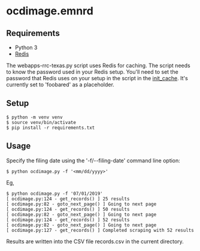 # ocdimage.emnrd

## Requirements

- Python 3
- [Redis](https://redis.io/download)

The webapps-rrc-texas.py script uses Redis for caching. The script needs to know the password used in your Redis setup. You'll
need to set the password that Redis uses on your setup in the script in the [init_cache](https://github.com/thayton/ocdimage.emnrd/blob/83b7f8dcdee386d963141bf8c81122655fbf158c/webapps-rrc-texas.py#L68). It's currently set to 'foobared' as a placeholder.

## Setup

    $ python -m venv venv
    $ source venv/bin/activate
    $ pip install -r requirements.txt

## Usage

Specify the filing date using the '-f/--filing-date' command line option:

    $ python ocdimage.py -f '<mm/dd/yyyy>'

Eg,

    $ python ocdimage.py -f '07/01/2019'
    [ ocdimage.py:124 - get_records() ] 25 results
    [ ocdimage.py:82 - goto_next_page() ] Going to next page
    [ ocdimage.py:124 - get_records() ] 50 results
    [ ocdimage.py:82 - goto_next_page() ] Going to next page
    [ ocdimage.py:124 - get_records() ] 52 results
    [ ocdimage.py:82 - goto_next_page() ] Going to next page
    [ ocdimage.py:127 - get_records() ] Completed scraping with 52 results

Results are written into the CSV file records.csv in the current directory.

